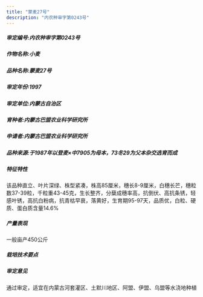 ```yaml
---
title: "蒙麦27号"
description: "内农种审字第0243号"
---
```

##### 审定编号:内农种审字第0243号

##### 作物名称:小麦

##### 品种名称:蒙麦27号

##### 审定年份:1997

##### 审定单位:内蒙古自治区

##### 育种者:内蒙古巴盟农业科学研究所

##### 申请者:内蒙古巴盟农业科学研究所

##### 品种来源:于1987年以登麦×中7905为母本，73冬29为父本杂交选育而成


##### 特征特性
该品种直立、叶片深绿、株型紧凑，株高85厘米，穗长8-9厘米，白穗长芒，穗粒数37-39粒，千粒重43-45克，生长整齐，分蘖成穗率高，抗倒伏、高抗条锈，轻感叶锈，高抗白粉病，抗青枯早衰，落黄好，生育期95-97天，品质优，白粒、硬质、蛋白质含量14.6%


##### 产量表现
一般亩产450公斤


##### 栽培技术要点


##### 审定意见
通过审定，适宜在内蒙古河套灌区、土默川地区、阿盟、伊盟、乌盟等水浇地种植

